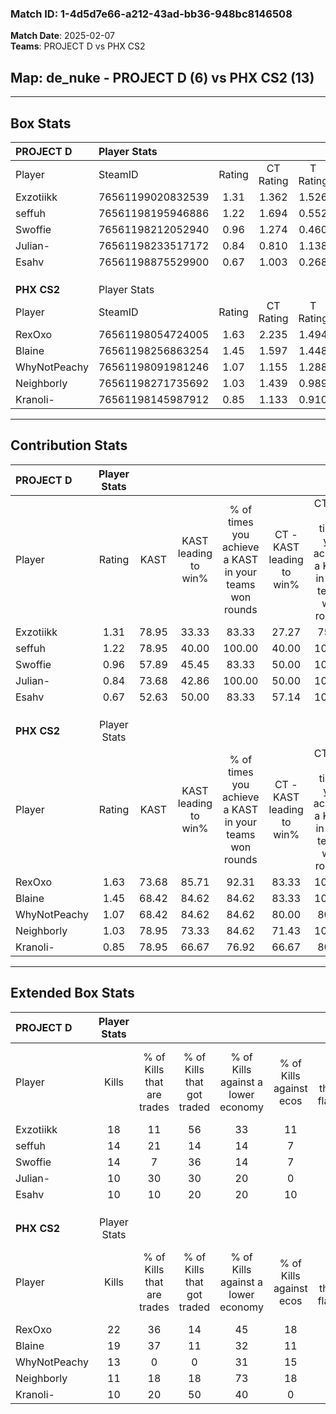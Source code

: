 ### Match ID: 1-4d5d7e66-a212-43ad-bb36-948bc8146508  
**Match Date**: 2025-02-07  
**Teams**: PROJECT D vs PHX CS2  

## **Map**: de_nuke - PROJECT D (6) vs PHX CS2 (13)  
---  

## Box Stats  

| **PROJECT D** | Player Stats      |        |           |          |       |       |       |         |        |      |     |
| :- | :- | :-: | :-: | :-: | :-: | :-: | :-: | :-: | :-: | :-: | :-: |
| Player        | SteamID           | Rating | CT Rating | T Rating | KAST  |  ADR  | Kills | Assists | Deaths | K/D  | HS% |
| Exzotiikk     | 76561199020832539 |  1.31  |   1.362   |  1.526   | 78.95 | 97.9  |  18   |    3    |   17   | 1.06 | 72  |
| seffuh        | 76561198195946886 |  1.22  |   1.694   |  0.552   | 78.95 | 91.2  |  14   |    8    |   14   | 1.00 | 42  |
| Swoffie       | 76561198212052940 |  0.96  |   1.274   |  0.460   | 57.89 | 79.4  |  14   |    2    |   15   | 0.93 | 57  |
| Julian-       | 76561198233517172 |  0.84  |   0.810   |  1.138   | 73.68 | 64.3  |  10   |    1    |   15   | 0.67 | 60  |
| Esahv         | 76561198875529900 |  0.67  |   1.003   |  0.268   | 52.63 | 48.7  |  10   |    2    |   14   | 0.71 | 10  |
|               |                   |        |           |          |       |       |       |         |        |      |     |
|               |                   |        |           |          |       |       |       |         |        |      |     |
|               |                   |        |           |          |       |       |       |         |        |      |     |
| **PHX CS2**   | Player Stats      |        |           |          |       |       |       |         |        |      |     |
| Player        | SteamID           | Rating | CT Rating | T Rating | KAST  |  ADR  | Kills | Assists | Deaths | K/D  | HS% |
| RexOxo        | 76561198054724005 |  1.63  |   2.235   |  1.494   | 73.68 | 107.0 |  22   |    4    |   12   | 1.83 | 54  |
| Blaine        | 76561198256863254 |  1.45  |   1.597   |  1.448   | 68.42 | 103.2 |  19   |    5    |   12   | 1.58 | 52  |
| WhyNotPeachy  | 76561198091981246 |  1.07  |   1.155   |  1.288   | 68.42 | 74.4  |  13   |    3    |   12   | 1.08 | 23  |
| Neighborly    | 76561198271735692 |  1.03  |   1.439   |  0.989   | 78.95 | 72.8  |  11   |   10    |   14   | 0.79 | 45  |
| Kranoli-      | 76561198145987912 |  0.85  |   1.133   |  0.910   | 78.95 | 58.2  |  10   |    4    |   16   | 0.63 | 40  |
---  

## Contribution Stats  

| **PROJECT D** | Player Stats |       |                      |                                                        |                           |                                                             |                          |                                                            |
| :- | :-: | :-: | :-: | :-: | :-: | :-: | :-: | :-: |
| Player        |    Rating    | KAST  | KAST leading to win% | % of times you achieve a KAST in your teams won rounds | CT - KAST leading to win% | CT - % of times you achieve a KAST in your teams won rounds | T - KAST leading to win% | T - % of times you achieve a KAST in your teams won rounds |
| Exzotiikk     |     1.31     | 78.95 |        33.33         |                         83.33                          |           27.27           |                            75.00                            |          50.00           |                           100.00                           |
| seffuh        |     1.22     | 78.95 |        40.00         |                         100.00                         |           40.00           |                           100.00                            |          40.00           |                           100.00                           |
| Swoffie       |     0.96     | 57.89 |        45.45         |                         83.33                          |           50.00           |                           100.00                            |          33.33           |                           50.00                            |
| Julian-       |     0.84     | 73.68 |        42.86         |                         100.00                         |           50.00           |                           100.00                            |          33.33           |                           100.00                           |
| Esahv         |     0.67     | 52.63 |        50.00         |                         83.33                          |           57.14           |                           100.00                            |          33.33           |                           50.00                            |
|               |              |       |                      |                                                        |                           |                                                             |                          |                                                            |
|               |              |       |                      |                                                        |                           |                                                             |                          |                                                            |
|               |              |       |                      |                                                        |                           |                                                             |                          |                                                            |
| **PHX CS2**   | Player Stats |       |                      |                                                        |                           |                                                             |                          |                                                            |
| Player        |    Rating    | KAST  | KAST leading to win% | % of times you achieve a KAST in your teams won rounds | CT - KAST leading to win% | CT - % of times you achieve a KAST in your teams won rounds | T - KAST leading to win% | T - % of times you achieve a KAST in your teams won rounds |
| RexOxo        |     1.63     | 73.68 |        85.71         |                         92.31                          |           83.33           |                           100.00                            |          87.50           |                           87.50                            |
| Blaine        |     1.45     | 68.42 |        84.62         |                         84.62                          |           83.33           |                           100.00                            |          85.71           |                           75.00                            |
| WhyNotPeachy  |     1.07     | 68.42 |        84.62         |                         84.62                          |           80.00           |                            80.00                            |          87.50           |                           87.50                            |
| Neighborly    |     1.03     | 78.95 |        73.33         |                         84.62                          |           71.43           |                           100.00                            |          75.00           |                           75.00                            |
| Kranoli-      |     0.85     | 78.95 |        66.67         |                         76.92                          |           66.67           |                            80.00                            |          66.67           |                           75.00                            |
---  

## Extended Box Stats  

| **PROJECT D** | Player Stats |                            |                            |                                    |                         |                              |                                 |        |                             |                                     |                          |                               |                            |
| :- | :-: | :-: | :-: | :-: | :-: | :-: | :-: | :-: | :-: | :-: | :-: | :-: | :-: |
| Player        |    Kills     | % of Kills that are trades | % of Kills that got traded | % of Kills against a lower economy | % of Kills against ecos | % of Kills that are flawless | % of Kills that are close duels | Deaths | % of Deaths that get traded | % of Deaths against a lower economy | % of Deaths against ecos | % of Deaths that are flawless | % of Deaths that are close |
| Exzotiikk     |      18      |             11             |             56             |                 33                 |           11            |              72              |                6                |   17   |             24              |                 24                  |            6             |              88               |             6              |
| seffuh        |      14      |             21             |             14             |                 14                 |            7            |              43              |               14                |   14   |             14              |                 14                  |            0             |              36               |             7              |
| Swoffie       |      14      |             7              |             36             |                 14                 |            7            |              86              |                0                |   15   |              0              |                 20                  |            0             |              60               |             7              |
| Julian-       |      10      |             30             |             30             |                 20                 |            0            |              60              |               10                |   15   |             20              |                 13                  |            0             |              67               |             13             |
| Esahv         |      10      |             10             |             20             |                 20                 |           10            |              50              |               10                |   14   |             21              |                 29                  |            7             |              93               |             0              |
|               |              |                            |                            |                                    |                         |                              |                                 |        |                             |                                     |                          |                               |                            |
|               |              |                            |                            |                                    |                         |                              |                                 |        |                             |                                     |                          |                               |                            |
|               |              |                            |                            |                                    |                         |                              |                                 |        |                             |                                     |                          |                               |                            |
| **PHX CS2**   | Player Stats |                            |                            |                                    |                         |                              |                                 |        |                             |                                     |                          |                               |                            |
| Player        |    Kills     | % of Kills that are trades | % of Kills that got traded | % of Kills against a lower economy | % of Kills against ecos | % of Kills that are flawless | % of Kills that are close duels | Deaths | % of Deaths that get traded | % of Deaths against a lower economy | % of Deaths against ecos | % of Deaths that are flawless | % of Deaths that are close |
| RexOxo        |      22      |             36             |             14             |                 45                 |           18            |              73              |                0                |   12   |             42              |                 25                  |            0             |              75               |             0              |
| Blaine        |      19      |             37             |             11             |                 32                 |           11            |              74              |               11                |   12   |             17              |                 33                  |            17            |              58               |             8              |
| WhyNotPeachy  |      13      |             0              |             0              |                 31                 |           15            |              77              |                8                |   12   |             50              |                 42                  |            8             |              67               |             8              |
| Neighborly    |      11      |             18             |             18             |                 73                 |           18            |              45              |                9                |   14   |             29              |                 29                  |            7             |              57               |             0              |
| Kranoli-      |      10      |             20             |             50             |                 40                 |            0            |              60              |               10                |   16   |             31              |                 38                  |            13            |              63               |             19             |
